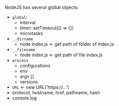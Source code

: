 NodeJS has several global objects:
- `global`:
  - interval
  - timer: setTimeout(() => {})
  - microtasks
- `__dirname`
  - node index.js <- get path of folder of index.js
- `__filename`
  - node index.js <- get path of file index.js
- `process`
  - configurations
  - env
  - argv []
  - versions
 - `URL` <- new URL('https://...')
  - protocol, hostname, href, pathname, hash
- console.log